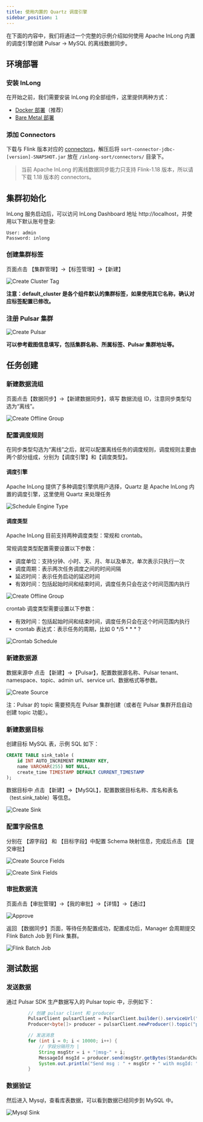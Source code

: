 ```yaml
---
title: 使用内置的 Quartz 调度引擎
sidebar_position: 1
---
```


在下面的内容中，我们将通过一个完整的示例介绍如何使用 Apache InLong 内置的调度引擎创建 Pulsar -> MySQL 的离线数据同步。

## 环境部署
### 安装 InLong

在开始之前，我们需要安装 InLong 的全部组件，这里提供两种方式：
- [Docker 部署](deployment/docker.md)（推荐）
- [Bare Metal 部署](deployment/bare_metal.md)

### 添加 Connectors

下载与 Flink 版本对应的 [connectors](https://inlong.apache.org/zh-CN/downloads)，解压后将 `sort-connector-jdbc-[version]-SNAPSHOT.jar` 放在 `/inlong-sort/connectors/` 目录下。
> 当前 Apache InLong 的离线数据同步能力只支持 Flink-1.18 版本，所以请下载 1.18 版本的 connectors。

## 集群初始化
InLong 服务启动后，可以访问 InLong Dashboard 地址 http://localhost，并使用以下默认账号登录:
```
User: admin
Password: inlong
```
### 创建集群标签
页面点击 【集群管理】→【标签管理】→【新建】

![Create Cluster Tag](img/pulsar_mysql/quartz/cluster_tag.png)

**注意：default_cluster 是各个组件默认的集群标签，如果使用其它名称，确认对应标签配置已修改。**

### 注册 Pulsar 集群

![Create Pulsar](img/pulsar_mysql/quartz/pulsar.png)

**可以参考截图信息填写，包括集群名称、所属标签、Pulsar 集群地址等。**

## 任务创建
### 新建数据流组
页面点击【数据同步】→【新建数据同步】，填写 数据流组 ID，注意同步类型勾选为“离线”。

![Create Offline Group](img/pulsar_mysql/quartz/create_offline_group.png)

### 配置调度规则
在同步类型勾选为“离线”之后，就可以配置离线任务的调度规则，调度规则主要由两个部分组成，分别为【调度引擎】和【调度类型】。

#### 调度引擎
Apache InLong 提供了多种调度引擎供用户选择，Quartz 是 Apache InLong 内置的调度引擎，这里使用 Quartz 来处理任务

![Schedule Engine Type](img/pulsar_mysql/quartz/schedule_engine_type.png)

#### 调度类型
 Apache InLong 目前支持两种调度类型：常规和 crontab。

常规调度类型配置需要设置以下参数：
- 调度单位：支持分钟、小时、天、月、年以及单次，单次表示只执行一次
- 调度周期：表示两次任务调度之间的时间间隔
- 延迟时间：表示任务启动的延迟时间
- 有效时间：包括起始时间和结束时间，调度任务只会在这个时间范围内执行

![Create Offline Group](img/pulsar_mysql/quartz/normal_schedule.png)

crontab 调度类型需要设置以下参数：
- 有效时间：包括起始时间和结束时间，调度任务只会在这个时间范围内执行
- crontab 表达式：表示任务的周期，比如 0 */5 * * * ?

![Crontab Schedule](img/pulsar_mysql/quartz/cron_schedule.png)

### 新建数据源

数据来源中 点击 【新建】→【Pulsar】，配置数据源名称、Pulsar tenant、namespace、topic、admin url、service url、数据格式等参数。

![Create Source](img/pulsar_mysql/quartz/source.png)

注：Pulsar 的 topic 需要预先在 Pulsar 集群创建（或者在 Pulsar 集群开启自动创建 topic 功能）。

### 新建数据目标

创建目标 MySQL 表，示例 SQL 如下：
```sql
CREATE TABLE sink_table (
    id INT AUTO_INCREMENT PRIMARY KEY,
    name VARCHAR(255) NOT NULL,
    create_time TIMESTAMP DEFAULT CURRENT_TIMESTAMP
);
```

数据目标中 点击 【新建】→【MySQL】，配置数据目标名称、库名和表名（test.sink_table）等信息。

![Create Sink](img/pulsar_mysql/quartz/sink.png)

### 配置字段信息

分别在 【源字段】 和 【目标字段】中配置 Schema 映射信息，完成后点击 【提交审批】

![Create Source Fields](img/pulsar_mysql/quartz/source_field.png)

![Create Sink Fields](img/pulsar_mysql/quartz/sink_field.png)

### 审批数据流

页面点击【审批管理】->【我的审批】->【详情】->【通过】

![Approve](img/pulsar_mysql/quartz/approve.png)

返回 【数据同步】页面，等待任务配置成功，配置成功后，Manager 会周期提交 Flink Batch Job 到 Flink 集群。

![Flink Batch Job](img/pulsar_mysql/quartz/flink_batch_job.png)

## 测试数据
### 发送数据

通过 Pulsar SDK 生产数据写入的 Pulsar topic 中，示例如下：
```java
        // 创建 pulsar client 和 producer
        PulsarClient pulsarClient = PulsarClient.builder().serviceUrl("pulsar://localhost:6650").build();
        Producer<byte[]> producer = pulsarClient.newProducer().topic("public/default/test").create();

        // 发送消息
        for (int i = 0; i < 10000; i++) {
            // 字段分隔符为 |
            String msgStr = i + "|msg-" + i;
            MessageId msgId = producer.send(msgStr.getBytes(StandardCharsets.UTF_8));
            System.out.println("Send msg : " + msgStr + " with msgId: " + msgId);
        }
```

### 数据验证

然后进入 Mysql，查看库表数据，可以看到数据已经同步到 MySQL 中。

![Mysql Sink](img/pulsar_mysql/quartz/mysql_sink.png)
